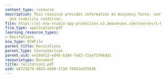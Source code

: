 ```yaml
---
content_type: resource
description: This resource provides information on buoyancy force, centre of buoyancy,
  and stability condition.
file: https://ol-ocw-studio-app-production.s3.amazonaws.com/courses/1-060-engineering-mechanics-ii-spring-2006/a872567d4823e040173df0032ad35436_recitation2.pdf
file_type: application/pdf
learning_resource_types:
- Recitations
ocw_type: OCWFile
parent_title: Recitations
parent_type: CourseSection
parent_uid: ee18de12-ed45-b384-7a83-72aa73f66dd1
resourcetype: Document
title: recitation2.pdf
uid: a872567d-4823-e040-173d-f0032ad35436
---
```

